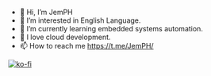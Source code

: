 - 👋 Hi, I’m JemPH
- 👀 I’m interested in English Language. 
- 🌱 I’m currently learning embedded systems automation. 
- 💞️ I love cloud development. 
- 📫 How to reach me https://t.me/JemPH/

<!---
JemPH/JemPH is a ✨ special ✨ repository because its `README.md` (this file) appears on your GitHub profile.
You can click the Preview link to take a look at your changes.
--->

[![ko-fi](https://ko-fi.com/img/githubbutton_sm.svg)](https://ko-fi.com/O4O3D65S3)
